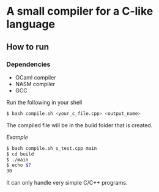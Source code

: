 # A small compiler for a C-like language

## **How to run**
### Dependencies
- OCaml compiler
- NASM compiler
- GCC

Run the following in your shell
```bash
$ bash compile.sh <your_c_file.cpp> <output_name>
```
The compiled file will be in the build folder that is created.

*Example*
```bash
$ bash compile.sh s_test.cpp main
$ cd build
$ ./main
$ echo $?
30
```

It can only handle very simple C/C++ programs.